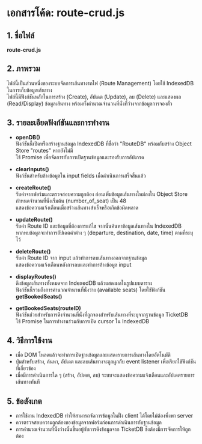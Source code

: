 # เอกสารโค้ด: route-crud.js

## 1. ชื่อไฟล์
**route-crud.js**

## 2. ภาพรวม
ไฟล์นี้เป็นส่วนหนึ่งของระบบจัดการเส้นทางรถไฟ (Route Management) โดยใช้ IndexedDB ในการเก็บข้อมูลเส้นทาง  
ไฟล์นี้มีฟังก์ชันหลักในการสร้าง (Create), อัปเดต (Update), ลบ (Delete) และแสดงผล (Read/Display) ข้อมูลเส้นทาง พร้อมทั้งคำนวณจำนวนที่นั่งที่ว่างจากข้อมูลการจองตั๋ว

## 3. รายละเอียดฟังก์ชันและการทำงาน

- **openDB()**  
  ฟังก์ชันนี้เปิดหรือสร้างฐานข้อมูล IndexedDB ที่ชื่อว่า "RouteDB" พร้อมกับสร้าง Object Store "routes" หากยังไม่มี  
  ใช้ Promise เพื่อจัดการกับการเปิดฐานข้อมูลและรองรับการอัปเกรด

- **clearInputs()**  
  ฟังก์ชันสำหรับล้างข้อมูลใน input fields เมื่อดำเนินการเสร็จสิ้นแล้ว

- **createRoute()**  
  รับค่าจากฟอร์มและตรวจสอบความถูกต้อง ก่อนเพิ่มข้อมูลเส้นทางใหม่ลงใน Object Store  
  กำหนดจำนวนที่นั่งเริ่มต้น (number_of_seat) เป็น 48  
  แสดงข้อความแจ้งเตือนเมื่อสร้างเส้นทางสำเร็จหรือเกิดข้อผิดพลาด

- **updateRoute()**  
  รับค่า Route ID และข้อมูลที่ต้องการแก้ไข จากนั้นค้นหาข้อมูลเส้นทางใน IndexedDB  
  หากพบข้อมูลจะทำการอัปเดตค่าต่าง ๆ (departure, destination, date, time) ตามที่ระบุไว้

- **deleteRoute()**  
  รับค่า Route ID จาก input แล้วทำการลบเส้นทางออกจากฐานข้อมูล  
  แสดงข้อความแจ้งเตือนหลังการลบและทำการล้างข้อมูล input

- **displayRoutes()**  
  ดึงข้อมูลเส้นทางทั้งหมดจาก IndexedDB แล้วแสดงผลในรูปแบบตาราง  
  ฟังก์ชันนี้รวมถึงการคำนวณจำนวนที่นั่งว่าง (available seats) โดยใช้ฟังก์ชัน **getBookedSeats()**

- **getBookedSeats(routeID)**  
  ฟังก์ชันช่วยสำหรับการดึงจำนวนที่นั่งที่ถูกจองสำหรับเส้นทางที่ระบุจากฐานข้อมูล TicketDB  
  ใช้ Promise ในการทำงานร่วมกับการเปิด cursor ใน IndexedDB

## 4. วิธีการใช้งาน
- เมื่อ DOM โหลดแล้วจะทำการเปิดฐานข้อมูลและแสดงรายการเส้นทางโดยอัตโนมัติ
- ปุ่มสำหรับสร้าง, ค้นหา, อัปเดต และลบเส้นทางจะถูกผูกกับ event listener เพื่อเรียกใช้ฟังก์ชันที่เกี่ยวข้อง
- เมื่อมีการดำเนินการใด ๆ (สร้าง, อัปเดต, ลบ) ระบบจะแสดงข้อความแจ้งเตือนและอัปเดตรายการเส้นทางทันที

## 5. ข้อสังเกต
- การใช้งาน IndexedDB ทำให้สามารถจัดการข้อมูลในฝั่ง client ได้โดยไม่ต้องพึ่งพา server
- ควรตรวจสอบความถูกต้องของข้อมูลจากฟอร์มก่อนการดำเนินการกับฐานข้อมูล
- การคำนวณจำนวนที่นั่งว่างนั้นขึ้นอยู่กับการดึงข้อมูลจาก TicketDB ซึ่งต้องมีการจัดการให้ถูกต้อง
